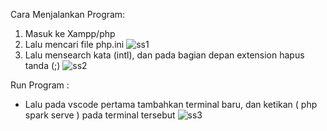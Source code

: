 Cara Menjalankan Program:
1. Masuk ke Xampp/php 
2. Lalu mencari file php.ini
![ss1](https://user-images.githubusercontent.com/108518423/177025783-7b044325-7555-4f9f-92ea-3b4eeb8fc9ac.png)
3. Lalu mensearch kata (intl), dan pada bagian depan extension hapus tanda (;) 
![ss2](https://user-images.githubusercontent.com/108518423/177025931-1b934e04-ef13-4c78-974c-2d571db652fc.png)

Run Program :
- Lalu pada vscode pertama tambahkan terminal baru, dan ketikan ( php spark serve ) pada terminal tersebut
![ss3](https://user-images.githubusercontent.com/108518423/177026112-0964893a-b20c-4734-8fad-d81683e28675.png)
